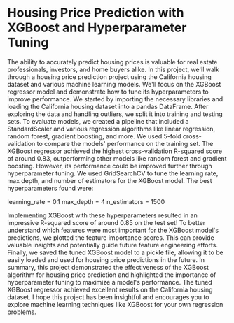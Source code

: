 # Housing Price Prediction with XGBoost and Hyperparameter Tuning

The ability to accurately predict housing prices is valuable for real estate professionals, investors, and home buyers alike. 
In this project, we'll walk through a housing price prediction project using the California housing dataset and various machine learning models. We'll focus on the XGBoost regressor model and demonstrate how to tune its hyperparameters to improve performance.
We started by importing the necessary libraries and loading the California housing dataset into a pandas DataFrame. After exploring the data and handling outliers, we split it into training and testing sets.
To evaluate models, we created a pipeline that included a StandardScaler and various regression algorithms like linear regression, random forest, gradient boosting, and more. We used 5-fold cross-validation to compare the models' performance on the training set.
The XGBoost regressor achieved the highest cross-validation R-squared score of around 0.83, outperforming other models like random forest and gradient boosting. However, its performance could be improved further through hyperparameter tuning.
We used GridSearchCV to tune the learning rate, max depth, and number of estimators for the XGBoost model. The best hyperparameters found were:

learning_rate = 0.1
max_depth = 4
n_estimators = 1500

Implementing XGBoost with these hyperparameters resulted in an impressive R-squared score of around 0.85 on the test set!
To better understand which features were most important for the XGBoost model's predictions, we plotted the feature importance scores. This can provide valuable insights and potentially guide future feature engineering efforts.
Finally, we saved the tuned XGBoost model to a pickle file, allowing it to be easily loaded and used for housing price predictions in the future.
In summary, this project demonstrated the effectiveness of the XGBoost algorithm for housing price prediction and highlighted the importance of hyperparameter tuning to maximize a model's performance. The tuned XGBoost regressor achieved excellent results on the California housing dataset.
I hope this project has been insightful and encourages you to explore machine learning techniques like XGBoost for your own regression problems. 
